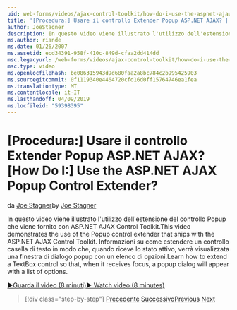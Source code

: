 ```yaml
---
uid: web-forms/videos/ajax-control-toolkit/how-do-i-use-the-aspnet-ajax-popup-control-extender
title: '[Procedura:] Usare il controllo Extender Popup ASP.NET AJAX? | Microsoft Docs'
author: JoeStagner
description: In questo video viene illustrato l'utilizzo dell'estensione del controllo Popup che viene fornito con ASP.NET AJAX Control Toolkit. Informazioni su come estendere un controllo casella di testo in modo che...
ms.author: riande
ms.date: 01/26/2007
ms.assetid: ecd34391-958f-410c-849d-cfaa2dd414dd
msc.legacyurl: /web-forms/videos/ajax-control-toolkit/how-do-i-use-the-aspnet-ajax-popup-control-extender
msc.type: video
ms.openlocfilehash: be086315943d9d680faa2a8bc784c2b995425903
ms.sourcegitcommit: 0f1119340e4464720cfd16d0ff15764746ea1fea
ms.translationtype: MT
ms.contentlocale: it-IT
ms.lasthandoff: 04/09/2019
ms.locfileid: "59398395"
---
```

# <a name="how-do-i-use-the-aspnet-ajax-popup-control-extender"></a><span data-ttu-id="07a2d-105">[Procedura:] Usare il controllo Extender Popup ASP.NET AJAX?</span><span class="sxs-lookup"><span data-stu-id="07a2d-105">[How Do I:] Use the ASP.NET AJAX Popup Control Extender?</span></span>

<span data-ttu-id="07a2d-106">da [Joe Stagner](https://github.com/JoeStagner)</span><span class="sxs-lookup"><span data-stu-id="07a2d-106">by [Joe Stagner](https://github.com/JoeStagner)</span></span>

<span data-ttu-id="07a2d-107">In questo video viene illustrato l'utilizzo dell'estensione del controllo Popup che viene fornito con ASP.NET AJAX Control Toolkit.</span><span class="sxs-lookup"><span data-stu-id="07a2d-107">This video demonstrates the use of the Popup control extender that ships with the ASP.NET AJAX Control Toolkit.</span></span> <span data-ttu-id="07a2d-108">Informazioni su come estendere un controllo casella di testo in modo che, quando riceve lo stato attivo, verrà visualizzata una finestra di dialogo popup con un elenco di opzioni.</span><span class="sxs-lookup"><span data-stu-id="07a2d-108">Learn how to extend a TextBox control so that, when it receives focus, a popup dialog will appear with a list of options.</span></span>

[<span data-ttu-id="07a2d-109">&#9654;Guarda il video (8 minuti)</span><span class="sxs-lookup"><span data-stu-id="07a2d-109">&#9654; Watch video (8 minutes)</span></span>](https://channel9.msdn.com/Blogs/ASP-NET-Site-Videos/how-do-i-use-the-aspnet-ajax-popup-control-extender)

> [!div class="step-by-step"]
> <span data-ttu-id="07a2d-110">[Precedente](how-do-i-use-the-aspnet-ajax-textboxwatermark-control-extender.md)
> [Successivo](how-do-i-use-the-aspnet-ajax-modalpopup-extender-control.md)</span><span class="sxs-lookup"><span data-stu-id="07a2d-110">[Previous](how-do-i-use-the-aspnet-ajax-textboxwatermark-control-extender.md)
[Next](how-do-i-use-the-aspnet-ajax-modalpopup-extender-control.md)</span></span>

